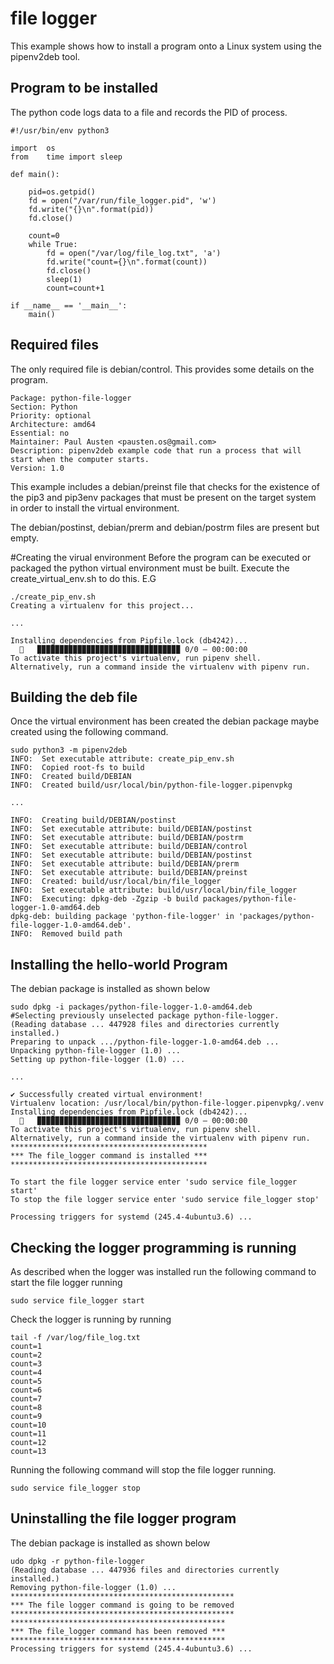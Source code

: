 # file logger
This example shows how to install a program onto a Linux system using
the pipenv2deb tool.

## Program to be installed
The python code logs data to a file and records the PID of process.

```
#!/usr/bin/env python3

import  os
from    time import sleep

def main():

    pid=os.getpid()
    fd = open("/var/run/file_logger.pid", 'w')
    fd.write("{}\n".format(pid))
    fd.close()

    count=0
    while True:
        fd = open("/var/log/file_log.txt", 'a')
        fd.write("count={}\n".format(count))
        fd.close()
        sleep(1)
        count=count+1

if __name__ == '__main__':
    main()
```


## Required files
The only required file is debian/control. This provides some details on the program.

```
Package: python-file-logger
Section: Python
Priority: optional
Architecture: amd64
Essential: no
Maintainer: Paul Austen <pausten.os@gmail.com>
Description: pipenv2deb example code that run a process that will start when the computer starts.
Version: 1.0
```

This example includes a debian/preinst file that checks for the existence of the pip3
and pip3env packages that must be present on the target system in order to
install the virtual environment.

The debian/postinst, debian/prerm and debian/postrm files are present but empty.

#Creating the virual environment
Before the program can be executed or packaged the python virtual environment must be built. Execute the create_virtual_env.sh to do this.
E.G

```
./create_pip_env.sh
Creating a virtualenv for this project...

...

Installing dependencies from Pipfile.lock (db4242)...
  🐍   ▉▉▉▉▉▉▉▉▉▉▉▉▉▉▉▉▉▉▉▉▉▉▉▉▉▉▉▉▉▉▉▉ 0/0 — 00:00:00
To activate this project's virtualenv, run pipenv shell.
Alternatively, run a command inside the virtualenv with pipenv run.
```

## Building the deb file
Once the virtual environment has been created the debian package maybe created using the following command.

```
sudo python3 -m pipenv2deb
INFO:  Set executable attribute: create_pip_env.sh
INFO:  Copied root-fs to build
INFO:  Created build/DEBIAN
INFO:  Created build/usr/local/bin/python-file-logger.pipenvpkg

...

INFO:  Creating build/DEBIAN/postinst
INFO:  Set executable attribute: build/DEBIAN/postinst
INFO:  Set executable attribute: build/DEBIAN/postrm
INFO:  Set executable attribute: build/DEBIAN/control
INFO:  Set executable attribute: build/DEBIAN/postinst
INFO:  Set executable attribute: build/DEBIAN/prerm
INFO:  Set executable attribute: build/DEBIAN/preinst
INFO:  Created: build/usr/local/bin/file_logger
INFO:  Set executable attribute: build/usr/local/bin/file_logger
INFO:  Executing: dpkg-deb -Zgzip -b build packages/python-file-logger-1.0-amd64.deb
dpkg-deb: building package 'python-file-logger' in 'packages/python-file-logger-1.0-amd64.deb'.
INFO:  Removed build path
```

## Installing the hello-world Program
The debian package is installed as shown below

```
sudo dpkg -i packages/python-file-logger-1.0-amd64.deb
#Selecting previously unselected package python-file-logger.
(Reading database ... 447928 files and directories currently installed.)
Preparing to unpack .../python-file-logger-1.0-amd64.deb ...
Unpacking python-file-logger (1.0) ...
Setting up python-file-logger (1.0) ...

...

✔ Successfully created virtual environment!
Virtualenv location: /usr/local/bin/python-file-logger.pipenvpkg/.venv
Installing dependencies from Pipfile.lock (db4242)...
  🐍   ▉▉▉▉▉▉▉▉▉▉▉▉▉▉▉▉▉▉▉▉▉▉▉▉▉▉▉▉▉▉▉▉ 0/0 — 00:00:00
To activate this project's virtualenv, run pipenv shell.
Alternatively, run a command inside the virtualenv with pipenv run.
********************************************
*** The file_logger command is installed ***
********************************************

To start the file logger service enter 'sudo service file_logger start'
To stop the file logger service enter 'sudo service file_logger stop'

Processing triggers for systemd (245.4-4ubuntu3.6) ...
```

## Checking the logger programming is running
As described when the logger was installed run the following command to start the file logger running

```
sudo service file_logger start
```

Check the logger is running by running

```
tail -f /var/log/file_log.txt
count=1
count=2
count=3
count=4
count=5
count=6
count=7
count=8
count=9
count=10
count=11
count=12
count=13
```

Running the following command will stop the file logger running.

```
sudo service file_logger stop
```

## Uninstalling the file logger program
The debian package is installed as shown below

```
udo dpkg -r python-file-logger
(Reading database ... 447936 files and directories currently installed.)
Removing python-file-logger (1.0) ...
**************************************************
*** The file logger command is going to be removed
**************************************************
************************************************
*** The file_logger command has been removed ***
************************************************
Processing triggers for systemd (245.4-4ubuntu3.6) ...
```
